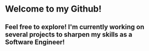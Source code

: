 # Welcome to my Github!
## Feel free to explore! I'm currently working on several projects to sharpen my skills as a Software Engineer! 